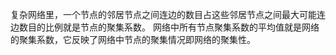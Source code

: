 复杂网络里，一个节点的邻居节点之间连边的数目占这些邻居节点之间最大可能连边数目的比例就是节点的聚集系数。
网络中所有节点聚集系数的平均值就是网络的聚集系数，它反映了网络中节点的聚集情况即网络的聚集性。